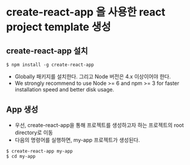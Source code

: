 # create-react-app 을 사용한 react project template 생성

## create-react-app 설치
~~~
$ npm install -g create-react-app
~~~
 - Globally 패키지를 설치한다. 그리고 Node 버전은 4.x 이상이어야 한다.
 - We strongly recommend to use Node >= 6 and npm >= 3 for faster installation speed and better disk usage.

## App 생성
 - 우선, create-react-app을 통해 프로젝트를 생성하고자 하는 프로젝트의 root directory로 이동
 - 다음의 명령어를 실행하면, my-app 프로젝트가 생성된다. 
 ~~~
 $ create-react-app my-app
 $ cd my-app
 ~~~